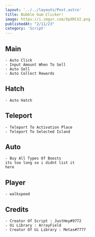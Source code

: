 ```yaml
---
layout: '../../layouts/Post.astro'
title: Bubble Gum Clicker!
image: https://i.imgur.com/XpXRCX2.png
publishedAt: "2/11/23"
category: 'Script'
---
```


## Main
```
- Auto Click
- Input Amount When To Sell
- Auto Sell
- Auto Collect Rewards
```

## Hatch
```
- Auto Hatch
```

## Teleport
```
- Teleport To Activation Place
- Teleport To Selected Island
```

## Auto
```
- Buy All Types Of Boosts
its too long so i didnt list it
here
```

## Player
```
- walkspeed
```

## Credits
```
- Creator Of Script : JustHey#9772
- Ui Library : ArrayField
- Creator Of Ui Library : Metas#7777
```
